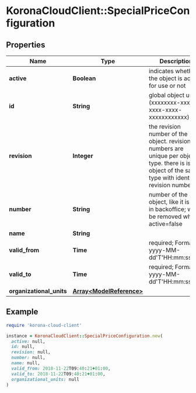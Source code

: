 # KoronaCloudClient::SpecialPriceConfiguration

## Properties

| Name | Type | Description | Notes |
| ---- | ---- | ----------- | ----- |
| **active** | **Boolean** | indicates whether the object is active for use or not | [optional][readonly] |
| **id** | **String** | global object uuid (xxxxxxxx-xxxx-xxxx-xxxx-xxxxxxxxxxxx) | [optional] |
| **revision** | **Integer** | the revision number of the object. revision numbers are unique per object-type. there is is no object of the same type with identical revision numbers. | [optional][readonly] |
| **number** | **String** | number of the object, like it is set in backoffice; will be removed when active&#x3D;false | [optional] |
| **name** | **String** |  | [optional] |
| **valid_from** | **Time** | required; Format: yyyy-MM-dd&#39;T&#39;HH:mm:ssXXX | [optional] |
| **valid_to** | **Time** | required; Format: yyyy-MM-dd&#39;T&#39;HH:mm:ssXXX | [optional] |
| **organizational_units** | [**Array&lt;ModelReference&gt;**](ModelReference.md) |  | [optional] |

## Example

```ruby
require 'korona-cloud-client'

instance = KoronaCloudClient::SpecialPriceConfiguration.new(
  active: null,
  id: null,
  revision: null,
  number: null,
  name: null,
  valid_from: 2018-11-22T09:40:21+01:00,
  valid_to: 2018-11-22T09:40:21+01:00,
  organizational_units: null
)
```

